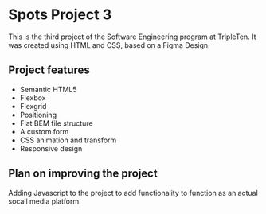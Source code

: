 # Spots Project 3

This is the third project of the Software Engineering program at TripleTen. It was created using HTML and CSS, based on a Figma Design.

## Project features

- Semantic HTML5
- Flexbox
- Flexgrid
- Positioning
- Flat BEM file structure
- A custom form
- CSS animation and transform
- Responsive design

## Plan on improving the project

Adding Javascript to the project to add functionality to function as an actual socail media platform.
